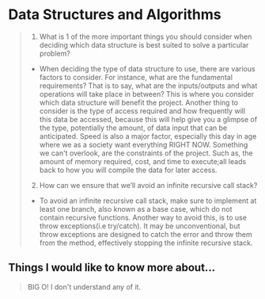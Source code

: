 # Data Structures and Algorithms
>
> 1. What is 1 of the more important things you should consider when deciding which data structure is best suited to solve a particular problem?
>
> - When deciding the type of data structure to use, there are various factors to consider. For instance, what are the fundamental requirements? That is to say, what are the inputs/outputs and what operations will take place in between? This is where you consider which data structure will benefit the project. Another thing to consider is the type of access required and how frequently will this data be accessed, because this will help give you a glimpse of the type, potentially the amount, of data input that can be anticipated. Speed is also a major factor, especially this day in age where we as a society want everything RIGHT NOW. Something we can't overlook, are the constraints of the project. Such as, the amount of memory required, cost, and time to execute;all leads back to how you will compile the data for later access.
>
> 2. How can we ensure that we’ll avoid an infinite recursive call stack?
>
> - To avoid an infinite recursive call stack, make sure to implement at least one branch, also known as a base case, which do not contain recursive functions. Another way to avoid this, is to use throw exceptions(i.e try/catch). It may be unconventional, but throw exceptions are designed to catch the error and throw them from the method, effectively stopping the infinite recursive stack.

## Things I would like to know more about...
>BIG O! I don't understand any of it.
